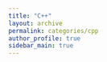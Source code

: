 ```yaml
---
title: "C++"
layout: archive
permalink: categories/cpp
author_profile: true
sidebar_main: true
---
```

